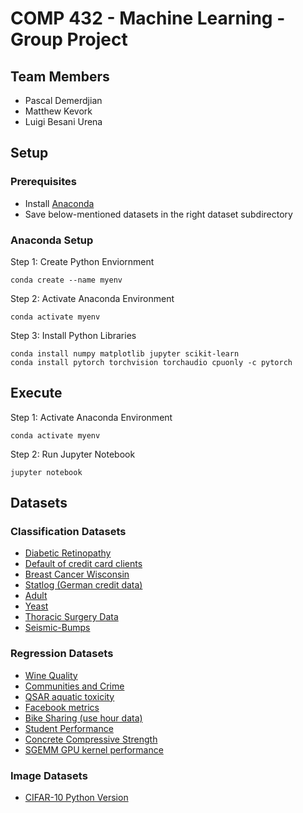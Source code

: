 # COMP 432 - Machine Learning - Group Project
## Team Members
- Pascal Demerdjian
- Matthew Kevork
- Luigi Besani Urena
## Setup
### Prerequisites
- Install [Anaconda](https://www.anaconda.com/)
- Save below-mentioned datasets in the right dataset subdirectory

### Anaconda Setup
Step 1: Create Python Enviornment

```shell
conda create --name myenv
```
Step 2: Activate Anaconda Environment

```shell
conda activate myenv
```
Step 3: Install Python Libraries

```shell
conda install numpy matplotlib jupyter scikit-learn
conda install pytorch torchvision torchaudio cpuonly -c pytorch
```

## Execute
Step 1: Activate Anaconda Environment

```shell
conda activate myenv
```
Step 2: Run Jupyter Notebook
```shell
jupyter notebook
```
## Datasets
### Classification Datasets
- [Diabetic Retinopathy](https://archive.ics.uci.edu/ml/datasets/Diabetic+Retinopathy+Debrecen+Data+Set)
- [Default of credit card clients](https://archive.ics.uci.edu/ml/datasets/default+of+credit+card+clients)
- [Breast Cancer Wisconsin](https://archive.ics.uci.edu/ml/datasets/Breast+Cancer+Wisconsin+(Diagnostic))
- [Statlog (German credit data)](https://archive.ics.uci.edu/ml/datasets/Statlog+(German+Credit+Data))
- [Adult](https://archive.ics.uci.edu/ml/datasets/adult)
- [Yeast](https://archive.ics.uci.edu/ml/datasets/Yeast)
- [Thoracic Surgery Data](https://archive.ics.uci.edu/ml/datasets/Thoracic+Surgery+Data)
- [Seismic-Bumps](https://archive.ics.uci.edu/ml/datasets/seismic-bumps)

### Regression Datasets
- [Wine Quality](http://archive.ics.uci.edu/ml/datasets/Wine+Quality)
- [Communities and Crime](http://archive.ics.uci.edu/ml/datasets/Communities+and+Crime)
- [QSAR aquatic toxicity](http://archive.ics.uci.edu/ml/datasets/QSAR+aquatic+toxicity)
- [Facebook metrics](http://archive.ics.uci.edu/ml/datasets/Facebook+metrics)
- [Bike Sharing (use hour data)](http://archive.ics.uci.edu/ml/datasets/Bike+Sharing+Dataset)
- [Student Performance](http://archive.ics.uci.edu/ml/datasets/Student+Performance)
- [Concrete Compressive Strength](http://archive.ics.uci.edu/ml/datasets/Concrete+Compressive+Strength)
- [SGEMM GPU kernel performance](http://archive.ics.uci.edu/ml/datasets/SGEMM+GPU+kernel+performance)

### Image Datasets
- [CIFAR-10 Python Version](https://www.cs.toronto.edu/~kriz/cifar.html)